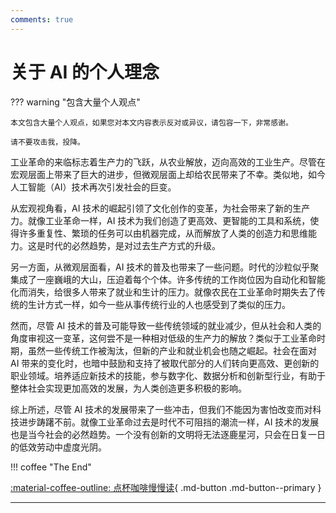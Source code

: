 ```yaml
---
comments: true
---
```



# 关于 AI 的个人理念


??? warning "包含大量个人观点"

    本文包含大量个人观点，如果您对本文内容表示反对或异议，请包容一下，非常感谢。

    请不要攻击我，投降。


工业革命的来临标志着生产力的飞跃，从农业解放，迈向高效的工业生产。尽管在宏观层面上带来了巨大的进步，但微观层面上却给农民带来了不幸。类似地，如今人工智能（AI）技术再次引发社会的巨变。

从宏观视角看，AI 技术的崛起引领了文化创作的变革，为社会带来了新的生产力。就像工业革命一样，AI 技术为我们创造了更高效、更智能的工具和系统，使得许多重复性、繁琐的任务可以由机器完成，从而解放了人类的创造力和思维能力。这是时代的必然趋势，是对过去生产方式的升级。

另一方面，从微观层面看，AI 技术的普及也带来了一些问题。时代的沙粒似乎聚集成了一座巍峨的大山，压迫着每个个体。许多传统的工作岗位因为自动化和智能化而消失，给很多人带来了就业和生计的压力。就像农民在工业革命时期失去了传统的生计方式一样，如今一些从事传统行业的人也感受到了类似的压力。

然而，尽管 AI 技术的普及可能导致一些传统领域的就业减少，但从社会和人类的角度审视这一变革，这何尝不是一种相对低级的生产力的解放？类似于工业革命时期，虽然一些传统工作被淘汰，但新的产业和就业机会也随之崛起。社会在面对 AI 带来的变化时，也暗中鼓励和支持了被取代部分的人们转向更高效、更创新的职业领域。培养适应新技术的技能，参与数字化、数据分析和创新型行业，有助于整体社会实现更加高效的发展，为人类创造更多积极的影响。

综上所述，尽管 AI 技术的发展带来了一些冲击，但我们不能因为害怕改变而对科技进步踌躇不前。就像工业革命过去是时代不可阻挡的潮流一样，AI 技术的发展也是当今社会的必然趋势。一个没有创新的文明将无法逐鹿星河，只会在日复一日的低效劳动中虚度光阴。


!!! coffee "The End"

[:material-coffee-outline: 点杯咖啡慢慢读](https://afdian.com/a/chenluan){ .md-button .md-button--primary }

---
